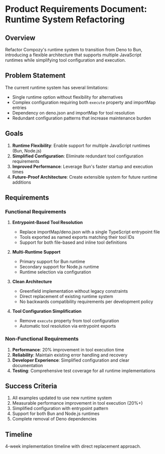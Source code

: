 # Product Requirements Document: Runtime System Refactoring

## Overview

Refactor Compozy's runtime system to transition from Deno to Bun, introducing a flexible architecture that supports multiple JavaScript runtimes while simplifying tool configuration and execution.

## Problem Statement

The current runtime system has several limitations:

- Single runtime option without flexibility for alternatives
- Complex configuration requiring both `execute` property and importMap entries
- Dependency on deno.json and importMap for tool resolution
- Redundant configuration patterns that increase maintenance burden

## Goals

1. **Runtime Flexibility**: Enable support for multiple JavaScript runtimes (Bun, Node.js)
2. **Simplified Configuration**: Eliminate redundant tool configuration requirements
3. **Improved Performance**: Leverage Bun's faster startup and execution times
4. **Future-Proof Architecture**: Create extensible system for future runtime additions

## Requirements

### Functional Requirements

1. **Entrypoint-Based Tool Resolution**

    - Replace importMap/deno.json with a single TypeScript entrypoint file
    - Tools exported as named exports matching their tool IDs
    - Support for both file-based and inline tool definitions

2. **Multi-Runtime Support**

    - Primary support for Bun runtime
    - Secondary support for Node.js runtime
    - Runtime selection via configuration

3. **Clean Architecture**

    - Greenfield implementation without legacy constraints
    - Direct replacement of existing runtime system
    - No backwards compatibility requirements per development policy

4. **Tool Configuration Simplification**
    - Remove `execute` property from tool configuration
    - Automatic tool resolution via entrypoint exports

### Non-Functional Requirements

1. **Performance**: 20% improvement in tool execution time
2. **Reliability**: Maintain existing error handling and recovery
3. **Developer Experience**: Simplified configuration and clear documentation
4. **Testing**: Comprehensive test coverage for all runtime implementations

## Success Criteria

1. All examples updated to use new runtime system
2. Measurable performance improvement in tool execution (20%+)
3. Simplified configuration with entrypoint pattern
4. Support for both Bun and Node.js runtimes
5. Complete removal of Deno dependencies

## Timeline

4-week implementation timeline with direct replacement approach.
